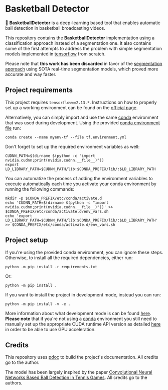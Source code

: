 # Basketball Detector

:basketball: **BasketballDetector** is a deep-learning based tool
that enables automatic ball detection in basketball broadcasting videos.

This repository contains the **BasketballDetector** implementation using a
classification approach instead of a segmentation one.
It also contains some of the first attempts to address the problem
with simple segmentation models implemented in 
[tensorflow](https://www.tensorflow.org/) from scratch.

Please note that **this work has been discarded** in favor of the
[segmentation approach](https://github.com/peiva-git/basketball_detector) 
using SOTA real-time segmentation models, which proved more accurate and way faster.

## Project requirements

This project requires `tensorflow==2.13.*`. Instructions on how to properly set up
a working environment can be found on the
[official page](https://www.tensorflow.org/install/pip).

Alternatively, you can simply import and use the same 
[conda](https://docs.conda.io/projects/conda/en/latest/index.html)
environment that was used during development.
Using the provided [conda environment file](conda/tf-environment.yml) run:
```shell
conda create --name myenv-tf --file tf.environment.yml
```
Don't forget to set up the required environment variables as well:
```shell
CUDNN_PATH=$(dirname $(python -c "import nvidia.cudnn;print(nvidia.cudnn.__file__)"))
export LD_LIBRARY_PATH=$CUDNN_PATH/lib:$CONDA_PREFIX/lib/:$LD_LIBRARY_PATH
```

You can automatize the process of adding the environment variables
to execute automatically each time you activate your
conda environment by running the following commands:
```shell
mkdir -p $CONDA_PREFIX/etc/conda/activate.d
echo 'CUDNN_PATH=$(dirname $(python -c "import nvidia.cudnn;print(nvidia.cudnn.__file__)"))' >> $CONDA_PREFIX/etc/conda/activate.d/env_vars.sh
echo 'export LD_LIBRARY_PATH=$CUDNN_PATH/lib:$CONDA_PREFIX/lib/:$LD_LIBRARY_PATH' >> $CONDA_PREFIX/etc/conda/activate.d/env_vars.sh
```

## Project setup

If you're using the provided conda environment, you can ignore these steps.
Otherwise, to install all the required dependencies, either run:
```shell
python -m pip install -r requirements.txt
```
Or:
```shell
python -m pip install .
```

If you want to install the project in development mode, instead you can run:
```shell
python -m pip install -v -e .
```

More information about what development mode is can be found
[here](https://setuptools.pypa.io/en/latest/userguide/development_mode.html).
**Please note** that if you're not using a
[conda](https://docs.conda.io/projects/conda/en/latest/index.html)
environment you still need to
manually set up the appropriate CUDA runtime API version
as detailed [here](https://www.tensorflow.org/install/pip#step-by-step_instructions)
in order to be able to use GPU acceleration.

## Credits

This repository uses [pdoc](https://pdoc.dev/) to build the project's documentation.
All credits go to the author.

The model has been largely inspired by the paper
[Convolutional Neural Networks Based Ball Detection in Tennis Games](https://ieeexplore.ieee.org/document/8575391).
All credits go to the authors.
